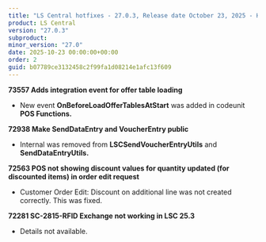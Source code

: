 ```yaml
---
title: "LS Central hotfixes - 27.0.3, Release date October 23, 2025 - Hotfixes"
product: LS Central
version: "27.0.3"
subproduct: 
minor_version: "27.0"
date: 2025-10-23 00:00:00+00:00
order: 2
guid: b07789ce3132458c2f99fa1d08214e1afc13f609
---
```


<strong>73557 Adds integration event for offer table loading</strong>
<ul><li>New event <b>OnBeforeLoadOfferTablesAtStart</b> was added in codeunit <b>POS Functions.</b></li></ul>
<strong>72938 Make SendDataEntry and VoucherEntry public</strong>
<ul><li>Internal was removed from <b>LSCSendVoucherEntryUtils</b> and <b>SendDataEntryUtils.</b></li></ul>
<strong>72563 POS not showing discount values for quantity updated (for discounted items) in order edit request</strong>
<ul><li>Customer Order Edit: Discount on additional line was not created correctly. This was fixed.</li></ul>
<strong>72281 SC-2815-RFID Exchange not working in LSC 25.3</strong>
<ul><li>Details not available.</li></ul>
